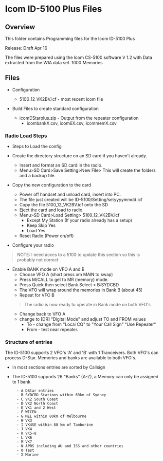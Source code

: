 # Icom ID-5100 Plus Files

## Overview

This folder contains Programming files for the Icom ID-5100 Plus

Release: Draft Apr 16

The files were prepared using the Icom CS-5100 software V 1.2 with Data extracted from the WIA data set.
1000 Memories
## Files

* Configuration
    - 5100_12_VK2BV.icf - most recent icom file

* Build Files to create standard configuration
    - icomDStarplus.zip - Output from the repeater configuration
        - icombankX.csv, icom6X.csv, icommemX.csv

### Radio Load Steps

* Steps to Load the config
* Create the directory structure on an SD card if you haven't already.
    - Insert and format an SD card in the radio.
    - Menu>SD Card>Save Setting>New File>
This will create the folders and a backup file.

* Copy the new configuration to the card
    - Power off handset and unload card, insert into PC.
    - The file just created will be ID-5100/Setting/setyyyymmdd.icf 
    - Copy the file 5100_12_VK2BV.icf onto the SD
    - Eject the card and load to radio.
    - Menu>SD Card>Load Setting> 5100_12_VK2BV.icf
        - Except My Station (If your radio already has a setup)
        - Keep Skip Yes
        - Load Yes
    - Reset Radio (Power on/off)

* Configure your radio

> NOTE: I need acces to a 5100 to update this section so this is probably not correct

* Enable BANK mode on VFO A and B 
    - Choose VFO A (short press om MAIN to swap)
    - Press M/CALL to get to MR (memory) mode.
    - Press Quick then select Bank Select > B:SYDCBD
    - The VFO will wrap around the memories in Bank B (about 45)
    - Repeat for VFO B
    > The radio is now ready to operate in Bank mode on both VFO's
    - Change back to VFO A
    - change to  [DR] "Digital Mode" and adjust TO and FROM values
        - To - change from "Local CQ" to "Your Call Sign" "Use Repeater" 
        - From - test near repeater.
    
    
### Structure of entries

The ID-5100 supports 2 VFO's 'A' and 'B' with 1 Tranceivers. Both VFO's can process D-Star. Memories and banks are available to both VFO's.

* In most sections entries are sorted by Callsign

* The ID-5100 supports 26 "Banks" (A-Z), a Memory can only be assigned to 1 bank.
    
        - A DStar entries
        - B SYDCBD Stations within 60km of Sydney
        - C VK2 South Coast
        - D VK2 North Coast
        - E VK1 and 2 West
        - F WICEN
        - G MEL within 80km of Melbourne
        - H VK3
        - I VK4SE within 80 km of Tamborine
        - J VK4
        - K VK5-8
        - L VK6
        - M VK7
        - N APRS including AU and ISS and other countries
        - O Test
        - X Marine
